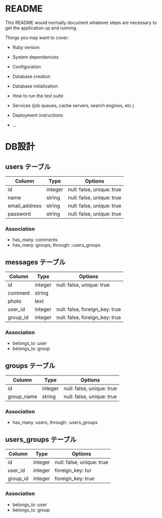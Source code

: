 # README

This README would normally document whatever steps are necessary to get the
application up and running.

Things you may want to cover:

* Ruby version

* System dependencies

* Configuration

* Database creation

* Database initialization

* How to run the test suite

* Services (job queues, cache servers, search engines, etc.)

* Deployment instructions

* ...

# DB設計  

## users テーブル
|Column|Type|Options|
|------|----|-------|
|id|integer|null: false, unique: true|
|name|string|null: false, unique: true|
|email_address|string|null: false, unique: true|
|password|string|null: false, unique: true|
### Association
- has_many :comments
- has_many :groups, through: :users_groups

## messages テーブル
|Column|Type|Options|
|------|----|-------|
|id|integer|null: false, unique: true|
|comment|string||
|photo|text||
|user_id|integer|null: false, foreign_key: true|
|group_id|integer|null: false, foreign_key: true|
### Association
- belongs_to :user
- belongs_to :group

## groups テーブル
|Column|Type|Options|
|------|----|-------|
|id|integer|null: false, unique: true|
|group_name|string|null: false, unique: true|
### Association
- has_many :users, through: :users_groups

## users_groups テーブル
|Column|Type|Options|
|------|----|-------|
|id|integer|null: false, unique: true|
|user_id|integer|foreign_key: tur|
|group_id|integer|foreign_key: true|

### Association
- belongs_to :user
- belongs_to :group
